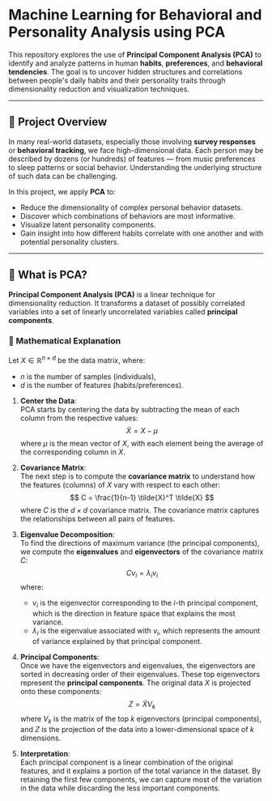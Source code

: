 # Machine Learning for Behavioral and Personality Analysis using PCA

This repository explores the use of **Principal Component Analysis (PCA)** to identify and analyze patterns in human **habits**, **preferences**, and **behavioral tendencies**. The goal is to uncover hidden structures and correlations between people's daily habits and their personality traits through dimensionality reduction and visualization techniques.

---

## 📌 Project Overview

In many real-world datasets, especially those involving **survey responses** or **behavioral tracking**, we face high-dimensional data. Each person may be described by dozens (or hundreds) of features — from music preferences to sleep patterns or social behavior. Understanding the underlying structure of such data can be challenging.

In this project, we apply **PCA** to:

- Reduce the dimensionality of complex personal behavior datasets.
- Discover which combinations of behaviors are most informative.
- Visualize latent personality components.
- Gain insight into how different habits correlate with one another and with potential personality clusters.

---

## 🧠 What is PCA?

**Principal Component Analysis (PCA)** is a linear technique for dimensionality reduction. It transforms a dataset of possibly correlated variables into a set of linearly uncorrelated variables called **principal components**.

### 🧮 Mathematical Explanation

Let $X \in \mathbb{R}^{n \times d}$ be the data matrix, where:
- $n$ is the number of samples (individuals),
- $d$ is the number of features (habits/preferences).

1. **Center the Data**:  
   PCA starts by centering the data by subtracting the mean of each column from the respective values:
   $$
   \tilde{X} = X - \mu
   $$
   where $\mu$ is the mean vector of $X$, with each element being the average of the corresponding column in $X$.

2. **Covariance Matrix**:  
   The next step is to compute the **covariance matrix** to understand how the features (columns) of $X$ vary with respect to each other:
   $$
   C = \frac{1}{n-1} \tilde{X}^T \tilde{X}
   $$
   where $C$ is the $d \times d$ covariance matrix. The covariance matrix captures the relationships between all pairs of features.

3. **Eigenvalue Decomposition**:  
   To find the directions of maximum variance (the principal components), we compute the **eigenvalues** and **eigenvectors** of the covariance matrix $C$:
   $$
   C v_i = \lambda_i v_i
   $$
   where:
   - $v_i$ is the eigenvector corresponding to the $i$-th principal component, which is the direction in feature space that explains the most variance.
   - $\lambda_i$ is the eigenvalue associated with $v_i$, which represents the amount of variance explained by that principal component.

4. **Principal Components**:  
   Once we have the eigenvectors and eigenvalues, the eigenvectors are sorted in decreasing order of their eigenvalues. These top eigenvectors represent the **principal components**. The original data $X$ is projected onto these components:
   $$
   Z = \tilde{X} V_k
   $$
   where $V_k$ is the matrix of the top $k$ eigenvectors (principal components), and $Z$ is the projection of the data into a lower-dimensional space of $k$ dimensions.

5. **Interpretation**:  
   Each principal component is a linear combination of the original features, and it explains a portion of the total variance in the dataset. By retaining the first few components, we can capture most of the variation in the data while discarding the less important components.

